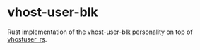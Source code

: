 # vhost-user-blk

Rust implementation of the vhost-user-blk personality on top of [vhostuser_rs](https://github.com/jiangliu/vhostuser_rs/).

